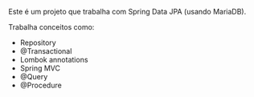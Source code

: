 Este é um projeto que trabalha com Spring Data JPA (usando MariaDB).

Trabalha conceitos como:
- Repository
- @Transactional
- Lombok annotations
- Spring MVC
- @Query
- @Procedure
